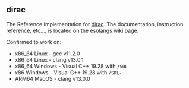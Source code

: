 
## dirac

The Reference Implementation for [dirac](https://esolangs.org/wiki/Dirac). The documentation, instruction reference, etc..., is located on the esolangs wiki page.

Confirmed to work on:
- x86_64 Linux - gcc v11.2.0
- x86_64 Linux - clang v13.0.1
- x86_64 Windows - Visual C++ 19.28 with `/SDL-`
- x86 Windows - Visual C++ 19.28 with `/SDL-`
- ARM64 MacOS - clang v13.0.0
